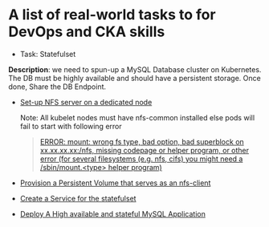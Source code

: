 # A list of real-world tasks to for DevOps and CKA skills

- Task: Statefulset

**Description**: we need to spun-up a MySQL Database cluster on Kubernetes. The DB must be highly available and should have a persistent storage. Once done, Share the DB Endpoint.

- [Set-up NFS server on a dedicated node](../vagrant/ubuntu/nfs-mount.sh)

  Note: All kubelet nodes must have nfs-common installed else pods will fail to start with following error

  > [ERROR: mount: wrong fs type, bad option, bad superblock on xx.xx.xx.xx:/nfs, missing codepage or helper program, or other error (for several filesystems (e.g. nfs, cifs) you might need a /sbin/mount.\<type\> helper program)](https://github.com/rancher/rancher/issues/4423)

- [Provision a Persistent Volume that serves as an nfs-client](./tasks/statefulset/pv-mysql.yaml)
- [Create a Service for the statefulset](./tasks/statefulset/svc-mysql.yaml)
- [Deploy A High available and stateful MySQL Application](./tasks/statefulset/statefulset-mysql.yaml)

